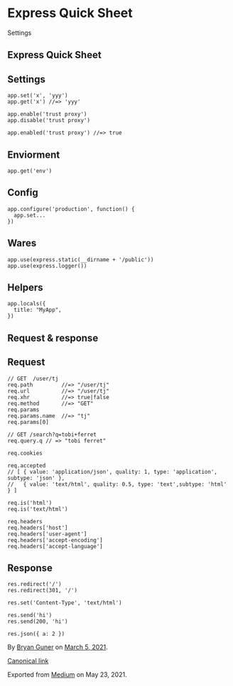 # Express Quick Sheet

Settings

## Express Quick Sheet

## Settings

```text
app.set('x', 'yyy')
app.get('x') //=> 'yyy'

app.enable('trust proxy')
app.disable('trust proxy')

app.enabled('trust proxy') //=> true
```

## Enviorment

```text
app.get('env')
```

## Config

```text
app.configure('production', function() {
  app.set...
})
```

## Wares

```text
app.use(express.static(__dirname + '/public'))
app.use(express.logger())
```

## Helpers

```text
app.locals({
  title: "MyApp",
})
```

## Request & response

## Request

```text
// GET  /user/tj
req.path         //=> "/user/tj"
req.url          //=> "/user/tj"
req.xhr          //=> true|false
req.method       //=> "GET"
req.params
req.params.name  //=> "tj"
req.params[0]

// GET /search?q=tobi+ferret
req.query.q // => "tobi ferret"

req.cookies

req.accepted
// [ { value: 'application/json', quality: 1, type: 'application', subtype: 'json' },
//   { value: 'text/html', quality: 0.5, type: 'text',subtype: 'html' } ]

req.is('html')
req.is('text/html')

req.headers
req.headers['host']
req.headers['user-agent']
req.headers['accept-encoding']
req.headers['accept-language']
```

## Response

```text
res.redirect('/')
res.redirect(301, '/')

res.set('Content-Type', 'text/html')

res.send('hi')
res.send(200, 'hi')

res.json({ a: 2 })
```

By [Bryan Guner](https://medium.com/@bryanguner) on [March 5, 2021](https://medium.com/p/8f93762c59ca).

[Canonical link](https://medium.com/@bryanguner/express-quick-sheet-8f93762c59ca)

Exported from [Medium](https://medium.com) on May 23, 2021.

